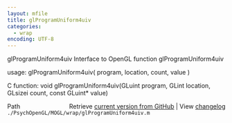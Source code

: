 ```yaml
---
layout: mfile
title: glProgramUniform4uiv
categories:
  - wrap
encoding: UTF-8
---
```


glProgramUniform4uiv  Interface to OpenGL function glProgramUniform4uiv

usage:  glProgramUniform4uiv( program, location, count, value )

C function:  void glProgramUniform4uiv(GLuint program, GLint location, GLsizei count, const GLuint\* value)


<div class="code_header" style="text-align:right;">
  <span style="float:left;">Path&nbsp;&nbsp;</span> <span class="counter">Retrieve <a href=
  "https://raw.github.com/Psychtoolbox-3/Psychtoolbox-3/beta/./PsychOpenGL/MOGL/wrap/glProgramUniform4uiv.m">current version from GitHub</a> | View <a href=
  "https://github.com/Psychtoolbox-3/Psychtoolbox-3/commits/beta/./PsychOpenGL/MOGL/wrap/glProgramUniform4uiv.m">changelog</a></span>
</div>
<div class="code">
  <code>./PsychOpenGL/MOGL/wrap/glProgramUniform4uiv.m</code>
</div>
